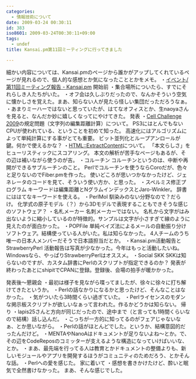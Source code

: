 ```yaml
---
categories:
  - 情報技術について
date: 2009-03-24 00:30:11
id: 383
iso8601: 2009-03-24T00:30:11+09:00
tags:
  - undef
title: Kansai.pm第11回ミーティングに行ってきました

---
```


細かい内容については、Kansai.pmのページから誰かがアップしてくれているページが見れるので、個人的な感想とか気になったこととかをメモ。
・<a href="http://kansai.pm.org/cgi-bin/wiki.cgi?page=%A5%A4%A5%D9%A5%F3%A5%C8%2F%C2%E811%B2%F3%A5%DF%A1%BC%A5%C6%A5%A3%A5%F3%A5%B0%CA%F3%B9%F0" target="_blank">イベント/第11回ミーティング報告 - Kansai.pm</a>
開始前
・集合場所についたら、すでにそれらしき人たちがいた。
・オフ会は久しぶりだったので、なんかそういう空気に懐かしさを覚えた。まあ、知らない人が見たら怪しい集団だっただろうなぁ。
・あまりミーハーではないと思っていたが、はてなオフィスとか、生naoyaさんを見ると、なんだか妙に嬉しくなってにやけてきた。
発表
・<a href="http://sacsis.hpcc.jp/2009/cell/" target="_blank">Cell Challenge 2009</a>の規定問題（文字列の編集距離計算）について。
PS3にはとんでもないCPUが使われている、ということを初めて知った。
高速化にはアルゴリズムによって単純計算にする事がとても重要。
ビット並列化とループアンロールが鍵。何かで使えるかな？
・<a href="http://search.cpan.org/dist/HTML-ExtractContent/" target="_blank">HTML::ExtractContent</a>について。
「本文らしさ」をヒューリスティックにスコアリング。
本文の解析が苦手なページもあるが、その辺は補いながら使うのが吉。
・コルーチン
コルーチンというのは、中断や再開ができるサブルーチンのこと。
Perlでコルーチンを使うならCoroだが、色々と足りないのでFiber.pmを作った。
使いどころが思いつかなかったけど、ジェネレータのコードを見て、そういう使い方か、と思った。
・スペルミス修正プログラム
キーワードは編集距離とNグラムインデックスとJaro-Winkler。
辞書にははてなキーワードを使える。
・PerlMol
馴染みのない分野なので？だらけ。
化学式の原子モデル（？）から3Dモデルで表現することもできそうな感じのソフトウェア？
・名札メーカー
名刺メーカーではない。
名札から文字がはみ出ないように縮小しているのが特徴的。サンプルは文字が小さすぎて線のように見えたのが面白かった。
・POPFile
単純ベイズ法によるメールの自動振り分けソフトウェア。結構使っている人がいた。私は知らなかった。
4人チームのうち唯一の日本人メンバーだそうで日本語担当だとか。
・Kansai.pm活動報告とStrawberryPerl
活動報告は写真が少なかった。今年はもっと活動したいね。
Windowsなら、やっぱりStrawberryPerlはオススメ。
・Social SKK
SKKは知らないのですが、カスタム辞書にPerlのスクリプトが指定できるのか？
発表が終わったあとにshipitでCPANに登録。登録後、会場の拍手が暖かかった。


発表後～懇親会
・最初は様子を見ながら喋ってましたが、徐々に徐々に打ち解けてきたというか。
・Perlの話なかりになるかと思ったけど、そんなことはなかった。
・気がついたら3時間くらい過ぎていた。
・Perlライセンスのモダンな掲示板スクリプトが欲しいなぁって言われた。作るかどうかは知らない。
帰り
・lapis25さんと方向が同じだったので、途中まで（と言っても1時間くらいなので結構）話し込んだ。
・こっちが一方的に知ってるのがフェアじゃないなぁ、とか思いながら。
・Perlの話がほとんどでした。というか、結構意図的だったんだけど。
・MENTAやNanoAはドキュメントが足りないよね～とか。で、その辺をCodeReposのコミッターが支えるような構造になっていけばいいな、とか。
・まあ、最先端を行ってる人は教育とかドキュメントの整備よりも、新しいモジュールやアプリを開発するほうがコミュニティのためだろう、とかそんな話。
・Perlへの愛を感じた。
家に着いて
・感想を書きかけたけど、酔いと眠気で全然書けなかった。
まあ、そんな感じでした。
    	